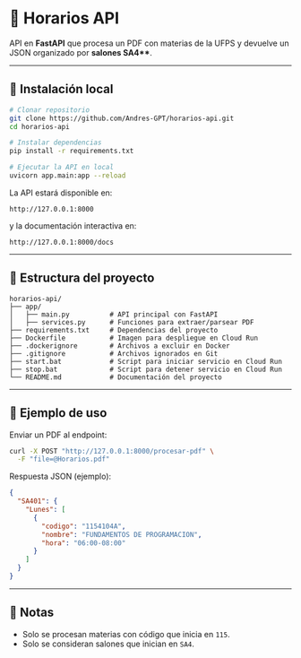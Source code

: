 # 📘 Horarios API

API en **FastAPI** que procesa un PDF con materias de la UFPS y devuelve un JSON organizado por **salones SA4\*\***.

---

## 🚀 Instalación local

```bash
# Clonar repositorio
git clone https://github.com/Andres-GPT/horarios-api.git
cd horarios-api

# Instalar dependencias
pip install -r requirements.txt

# Ejecutar la API en local
uvicorn app.main:app --reload
```

La API estará disponible en:

```
http://127.0.0.1:8000
```

y la documentación interactiva en:

```
http://127.0.0.1:8000/docs
```

---

## 📂 Estructura del proyecto

```
horarios-api/
├── app/
│   ├── main.py          # API principal con FastAPI
│   ├── services.py      # Funciones para extraer/parsear PDF
├── requirements.txt     # Dependencias del proyecto
├── Dockerfile           # Imagen para despliegue en Cloud Run
├── .dockerignore        # Archivos a excluir en Docker
├── .gitignore           # Archivos ignorados en Git
├── start.bat            # Script para iniciar servicio en Cloud Run
├── stop.bat             # Script para detener servicio en Cloud Run
└── README.md            # Documentación del proyecto
```

---

## 📖 Ejemplo de uso

Enviar un PDF al endpoint:

```bash
curl -X POST "http://127.0.0.1:8000/procesar-pdf" \
  -F "file=@Horarios.pdf"
```

Respuesta JSON (ejemplo):

```json
{
  "SA401": {
    "Lunes": [
      {
        "codigo": "1154104A",
        "nombre": "FUNDAMENTOS DE PROGRAMACION",
        "hora": "06:00-08:00"
      }
    ]
  }
}
```

---

## 📌 Notas

- Solo se procesan materias con código que inicia en `115`.
- Solo se consideran salones que inician en `SA4`.
